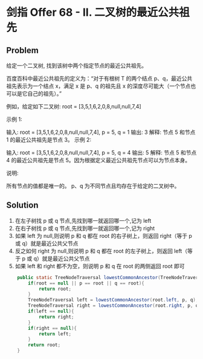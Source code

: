 # 剑指 Offer 68 - II. 二叉树的最近公共祖先

## Problem

给定一个二叉树, 找到该树中两个指定节点的最近公共祖先。

百度百科中最近公共祖先的定义为：“对于有根树 T 的两个结点 p、q，最近公共祖先表示为一个结点 x，满足 x 是 p、q 的祖先且 x 的深度尽可能大（一个节点也可以是它自己的祖先）。”

例如，给定如下二叉树: root = \[3,5,1,6,2,0,8,null,null,7,4\]

示例 1:

输入: root = \[3,5,1,6,2,0,8,null,null,7,4\], p = 5, q = 1 输出: 3 解释: 节点 5 和节点 1 的最近公共祖先是节点 3。 示例 2:

输入: root = \[3,5,1,6,2,0,8,null,null,7,4\], p = 5, q = 4 输出: 5 解释: 节点 5 和节点 4 的最近公共祖先是节点 5。因为根据定义最近公共祖先节点可以为节点本身。

说明:

所有节点的值都是唯一的。 p、q 为不同节点且均存在于给定的二叉树中。

## Solution

1. 在左子树找 p 或 q 节点,先找到哪一就返回哪一个,记为 left
2. 在右子树找 p 或 q 节点,先找到哪一就返回哪一个,记为 right
3. 如果 left 为 null,则说明 p 和 q 都在 root 的右子树上，则返回 right（等于 p 或 q）就是最近公共父节点
4. 反之如何 right 为 null,则说明 p 和 q 都在 root 的左子树上，则返回 left（等于 p 或 q）就是最近公共父节点
5. 如果 left 和 right 都不为空，则说明 p 和 q 在 root 的两侧返回 root 即可

```java
    public static TreeNodeTraversal lowestCommonAncestor(TreeNodeTraversal root, TreeNodeTraversal p, TreeNodeTraversal q) {
        if(root == null || p == root || q == root){
            return root;
        }
        TreeNodeTraversal left = lowestCommonAncestor(root.left, p, q);
        TreeNodeTraversal right = lowestCommonAncestor(root.right, p, q);
        if(left == null){
            return right;
        }
        if(right == null){
            return left;
        }
        return root;
    }
```

